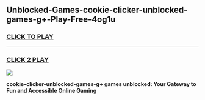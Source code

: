 
## Unblocked-Games-cookie-clicker-unblocked-games-g+-Play-Free-4og1u
<h3>
<a href="https://premium76.site?title=cookie-clicker-unblocked-games-g+&ref=10A">CLICK TO PLAY</a></h3>
<hr>

<h3>
<a href="https://premium76.site?title=cookie-clicker-unblocked-games-g+&ref=10A">CLICK 2 PLAY</a>
  
</h3>

<a href="https://premium76.site?title=cookie-clicker-unblocked-games-g+&ref=10A"><img src="https://clearcache.store/games.png"></a>


**cookie-clicker-unblocked-games-g+ games unblocked: Your Gateway to Fun and Accessible Online Gaming**
